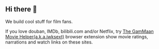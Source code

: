 ## Hi there 👋

<!--

**Here are some ideas to get you started:**

🙋‍♀️ A short introduction - what is your organization all about?
🌈 Contribution guidelines - how can the community get involved?
👩‍💻 Useful resources - where can the community find your docs? Is there anything else the community should know?
🍿 Fun facts - what does your team eat for breakfast?
🧙 Remember, you can do mighty things with the power of [Markdown](https://docs.github.com/github/writing-on-github/getting-started-with-writing-and-formatting-on-github/basic-writing-and-formatting-syntax)
-->


We build cool stuff for film fans.

If you love douban, IMDb, bilibili.com and/or Netflix, 
try [The GamMaan Movie Helper(a.k.a.jwksext)](https://github.com/ggt1024/extguide) browser extension show movie ratings, narrations and watch links on these sites.
